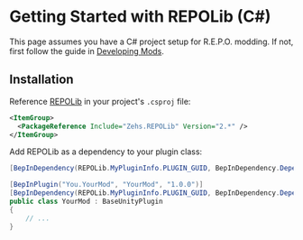 # Getting Started with REPOLib (C#)

This page assumes you have a C# project setup for R.E.P.O. modding. If not, first follow the guide in [Developing Mods](../../develop.md).

## Installation

Reference [REPOLib](https://www.nuget.org/packages/Zehs.REPOLib) in your project's `.csproj` file:

```xml
<ItemGroup>
  <PackageReference Include="Zehs.REPOLib" Version="2.*" />
</ItemGroup>
```

Add REPOLib as a dependency to your plugin class:

```c#
[BepInDependency(REPOLib.MyPluginInfo.PLUGIN_GUID, BepInDependency.DependencyFlags.HardDependency)]
```

```c#
[BepInPlugin("You.YourMod", "YourMod", "1.0.0")]
[BepInDependency(REPOLib.MyPluginInfo.PLUGIN_GUID, BepInDependency.DependencyFlags.HardDependency)]
public class YourMod : BaseUnityPlugin
{
    // ...
}
```
